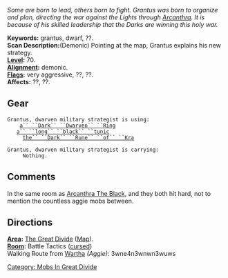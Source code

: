 *Some are born to lead, others born to fight. Grantus was born to
organize and plan, directing the war against the Lights through
[Arcanthra](Arcanthra_The_Black.md "wikilink"). It is because of his
skilled leadership that the Darks are winning this holy war.*

**Keywords:** grantus, dwarf, ??.  
**Scan Description:**(Demonic) Pointing at the map, Grantus explains his
new strategy.  
**[Level](Level.md "wikilink"):** 70.  
**[Alignment](Alignment.md "wikilink"):** demonic.  
**[Flags](:Category:_Mob_Types.md "wikilink"):** very aggressive, ??,
??.  
**Affects:** ??, ??.  

## Gear

`Grantus, dwarven military strategist is using:`  
<worn on finger>`    `[`a`` ``Dark`` ``Dwarven`` ``Ring`](Dark_Dwarven_Ring.md "wikilink")  
<worn about body>`   `[`a`` ``long`` ``black`` ``tunic`](Long_Black_Tunic.md "wikilink")  
<worn on wrist>`     `[`the`` ``Dark`` ``Rune`` ``of`` ``Kra`](Dark_Rune_Of_Kra.md "wikilink")

`Grantus, dwarven military strategist is carrying:`  
`     Nothing.`

## Comments

In the same room as [Arcanthra The
Black](Arcanthra_The_Black "wikilink"), and they both hit hard, not to
mention the countless aggie mobs between.

## Directions

**[Area](:Category:_Areas.md "wikilink"):** [The Great
Divide](:Category:_Great_Divide.md "wikilink")
([Map](Great_Divide_Map.md "wikilink")).  
**[Room](:Category:_Rooms.md "wikilink"):** Battle Tactics
([cursed](Cursed_Rooms.md "wikilink"))  
Walking Route from [Wartha](Wartha "wikilink") *(Aggie)*:
3wne4n3wnwn3wuws

[Category: Mobs In Great
Divide](Category:_Mobs_In_Great_Divide "wikilink")
